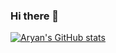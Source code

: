 ### Hi there 👋
[![Aryan's GitHub stats](https://github-readme-stats.vercel.app/api?username=Aryan7Mohan)](https://github.com/anuraghazra/github-readme-stats)
<!--
**Aryan7Mohan/Aryan7Mohan** is a ✨ _special_ ✨ repository because its `README.md` (this file) appears on your GitHub profile.

Here are some ideas to get you started:

- 🔭 I’m currently working on ...
- 🌱 I’m currently learning ...
- 👯 I’m looking to collaborate on ...
- 🤔 I’m looking for help with ...
- 💬 Ask me about ...
- 📫 How to reach me: ...
- 😄 Pronouns: ...
- ⚡ Fun fact: ...
-->
